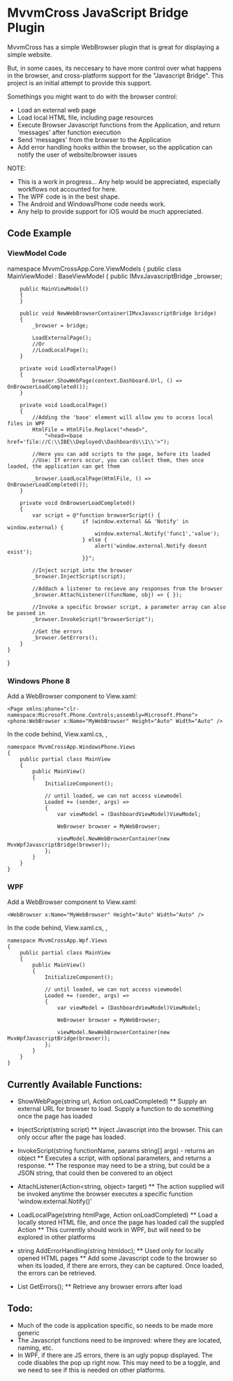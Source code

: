 # MvvmCross JavaScript Bridge Plugin

MvvmCross has a simple WebBrowser plugin that is great for displaying a simple website.

But, in some cases, its neccesary to have more control over what happens in the browser, and cross-platform support for the "Javascript Bridge". This project is an initial attempt to provide this support.

Somethings you might want to do with the browser control:

* Load an external web page
* Load local HTML file, including page resources
* Execute Browser Javascript functions from the Application, and return 'messages' after function execution
* Send 'messages' from the browser to the Application
* Add error handling hooks within the browser, so the application can notify the user of website/browser issues

NOTE:
* This is a work in progress... Any help would be appreciated, especially workflows not accounted for here.
* The WPF code is in the best shape. 
* The Android and WindowsPhone code needs work. 
* Any help to provide support for iOS would be much appreciated.


## Code Example

### ViewModel Code

namespace MvvmCrossApp.Core.ViewModels
{
    public class MainViewModel : BaseViewModel
    {
        public IMvxJavascriptBridge _browser;

        public MainViewModel()
        {
        }

        public void NewWebBrowserContainer(IMvxJavascriptBridge bridge)
        {
            _browser = bridge;

			LoadExternalPage();
			//Or
			//LoadLocalPage();            
        }

        private void LoadExternalPage()
        {
            browser.ShowWebPage(context.Dashboard.Url, () => OnBrowserLoadCompleted());
        }

        private void LoadLocalPage()
        {
        	//Adding the 'base' element will allow you to access local files in WPF
            HtmlFile = HtmlFile.Replace("<head>",
                "<head><base href='file://C:\\IBE\\Deployed\\Dashboards\\1\\'>");

			//Here you can add scripts to the page, before its loaded
			//Use: If errors occur, you can collect them, then once loaded, the application can get them
            
            _browser.LoadLocalPage(HtmlFile, () => OnBrowserLoadCompleted());
        }

        private void OnBrowserLoadCompleted()
        {
            var script = @"function browserScript() { 
                            if (window.external && 'Notify' in window.external) {
                                window.external.Notify('func1','value');
                            } else {
                                alert('window.external.Notify doesnt exist'); 
                            }}";
			
			//Inject script into the browser
            _browser.InjectScript(script);
			
			//Addach a listener to recieve any responses from the browser
            _browser.AttachListener((funcName, obj) => { });

			//Invoke a specific browser script, a parameter array can also be passed in
            _browser.InvokeScript("browserScript");

            //Get the errors
            _browser.GetErrors();
        }
    }
}


### Windows Phone 8

Add a WebBrowser component to View.xaml:

	<Page xmlns:phone="clr-namespace:Microsoft.Phone.Controls;assembly=Microsoft.Phone">
	<phone:WebBrowser x:Name="MyWebBrowser" Height="Auto" Width="Auto" />
	

In the code behind, View.xaml.cs, , 

	namespace MvvmCrossApp.WindowsPhone.Views
	{
	    public partial class MainView 
	    {
	        public MainView()
	        {
	            InitializeComponent();

	            // until loaded, we can not access viewmodel
	            Loaded += (sender, args) =>
	            {
	                var viewModel = (DashboardViewModel)ViewModel;
					
					WeBrowser browser = MyWebBrowser;

	                viewModel.NewWebBrowserContainer(new MvxWpfJavascriptBridge(browser));
	            };
	        }
	    }
	}


### WPF

Add a WebBrowser component to View.xaml:

	<WebBrowser x:Name="MyWebBrowser" Height="Auto" Width="Auto" />

In the code behind, View.xaml.cs, , 

	namespace MvvmCrossApp.Wpf.Views
	{
	    public partial class MainView 
	    {
	        public MainView()
	        {
	            InitializeComponent();

	            // until loaded, we can not access viewmodel
	            Loaded += (sender, args) =>
	            {
	                var viewModel = (DashboardViewModel)ViewModel;
					
					WeBrowser browser = MyWebBrowser;

	                viewModel.NewWebBrowserContainer(new MvxWpfJavascriptBridge(browser));
	            };
	        }
	    }
	}

## Currently Available Functions:

* ShowWebPage(string url, Action onLoadCompleted)
** Supply an external URL for browser to load. Supply a function to do something once the page has loaded

* InjectScript(string script)
** Inject Javascript into the browser. This can only occur after the page has loaded.

* InvokeScript(string functionName, params string[] args) - returns an object
** Executes a script, with optional parameters, and returns a response.
** The response may need to be a string, but could be a JSON string, that could then be convered to an object

* AttachListener(Action<string, object> target)
** The action supplied will be invoked anytime the browser executes a specific function 'window.external.Notify()'

* LoadLocalPage(string htmlPage, Action onLoadCompleted)
** Load a locally stored HTML file, and once the page has loaded call the suppled Action
** This currently should work in WPF, but will need to be explored in other platforms

* string AddErrorHandling(string htmldoc);
** Used only for locally opened HTML pages
** Add some Javascript code to the browser so when its loaded, if there are errors, they can be captured. Once loaded, the errors can be retrieved.
        
* List<string> GetErrors();
** Retrieve any browser errors after load

## Todo:
* Much of the code is application specific, so needs to be made more generic
* The Javascript functions need to be improved: where they are located, naming, etc.
* In WPF, if there are JS errors, there is an ugly popup displayed. The code disables the pop up right now. This may need to be a toggle, and we need to see if this is needed on other platforms.